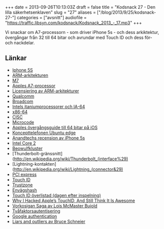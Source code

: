 +++
date = 2013-09-26T10:13:03Z
draft = false
title = "Kodsnack 27 - Den lilla säkerhetsenklaven"
slug = "27"
aliases = ["/blog/2013/9/25/kodsnack-27-"]
categories = ["avsnitt"]
audiofile = "https://traffic.libsyn.com/kodsnack/Kodsnack_2013_-_17.mp3"
+++

Vi snackar om A7-processorn - som driver iPhone 5s - och dess arkiktektur, övergångar från 32 till 64 bitar och avrundar med Touch ID och dess för- och nackdelar.

## Länkar ##

* [Iphone 5S](http://www.apple.com/iphone-5s/)
* [ARM-arkitekturen](http://en.wikipedia.org/wiki/ARM_Cortex)
* [M7](http://en.wikipedia.org/wiki/Apple_M7)
* [Apples A7-processor](http://en.wikipedia.org/wiki/Apple_A7)
* [Licensiering av ARM-arkitekturer](http://en.wikipedia.org/wiki/ARM_architecture#Licensing)
* [Qualcomm](http://en.wikipedia.org/wiki/Qualcomm)
* [Broadcom](http://en.wikipedia.org/wiki/Broadcom)
* [Intels itaniumprocessorer och IA-64](http://en.wikipedia.org/wiki/Itanium)
* [x86-64](http://en.wikipedia.org/wiki/X86-64)
* [CISC](http://en.wikipedia.org/wiki/Complex_instruction_set_computing)
* [Microcode](http://en.wikipedia.org/wiki/Microcode)
* [Apples övergångsguide till 64 bitar på iOS](https://developer.apple.com/library/ios/documentation/General/Conceptual/CocoaTouch64BitGuide/Introduction/Introduction.html)
* [Koncepttelefonen Ubuntu edge](http://en.wikipedia.org/wiki/Ubuntu_Edge)
* [Anandtechs recension av iPhone 5s](http://www.anandtech.com/print/7335/the-iphone-5s-review)
* [Intel Core 2](http://en.wikipedia.org/wiki/Intel_Core_2)
* [Beowulfkluster](http://en.wikipedia.org/wiki/Beowulf_cluster)
* [Thunderbolt-gränssnitt](http://en.wikipedia.org/wiki/Thunderbolt_(interface%29)
* [Lightning-kontakten](http://en.wikipedia.org/wiki/Lightning_(connector&29)
* [PCI express](http://en.wikipedia.org/wiki/PCI_Express)
* [Touch ID](http://en.wikipedia.org/wiki/Touch_ID)
* [Trustzone](http://www.arm.com/products/processors/technologies/trustzone.php)
* [Envägshash](http://en.wikipedia.org/wiki/One-way_hash_function)
* [Touch ID överlistad (dagen efter inspelning)](http://www.ccc.de/en/updates/2013/ccc-breaks-apple-touchid)
* [Why I Hacked Apple’s TouchID, And Still Think It Is Awesome](https://blog.lookout.com/blog/2013/09/23/why-i-hacked-apples-touchid-and-still-think-it-is-awesome/)
* [Vorkosigan Saga av Lois McMaster Bujold](http://en.wikipedia.org/wiki/Vorkosigan_Saga)
* [Tvåfaktorsautentisering](http://en.wikipedia.org/wiki/Two-factor_authentication)
* [Google authentication](http://en.wikipedia.org/wiki/Google_Authenticator)
* [Liars and outliers av Bruce Schneier](https://www.schneier.com/book-lo.html)

